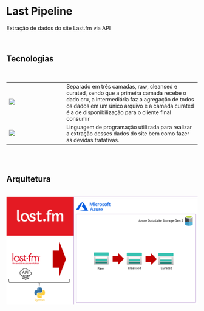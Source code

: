 # Last Pipeline
<html>

<div class="introduction">
<p>
Extração de dados do site Last.fm via API 
</p>
</div>

<br>
<div class="tech">
<h2>Tecnologias</h2><br>


<table>

<tr>
<td width="30%">
        <img src="lastfm_pipeline/blob/main/assets/ADLS.png"style="width=125; height:75px;">
    </td>
    <td style="width:100">Separado em três camadas, raw, cleansed e curated, sendo que a primeira camada recebe o dado cru, a intermediária faz a agregação de todos os dados em um único arquivo e a camada curated é a de disponibilização para o cliente final consumir
    </td>

</tr>

<tr>
<td width="30%">
        <img src="lastfm_pipeline/blob/main/assets/python.png"style="width=125; height:75px;">
    </td>
    <td style="width:100">Linguagem de programação utilizada para realizar a extração desses dados do site bem como fazer as devidas tratativas.
    </td>

</tr>


</table>

</div>

<br><br>
<div class="flow">
<h2>Arquitetura</h2><br>

<img src="assets/arch_flow.png">

</div>

</html>
